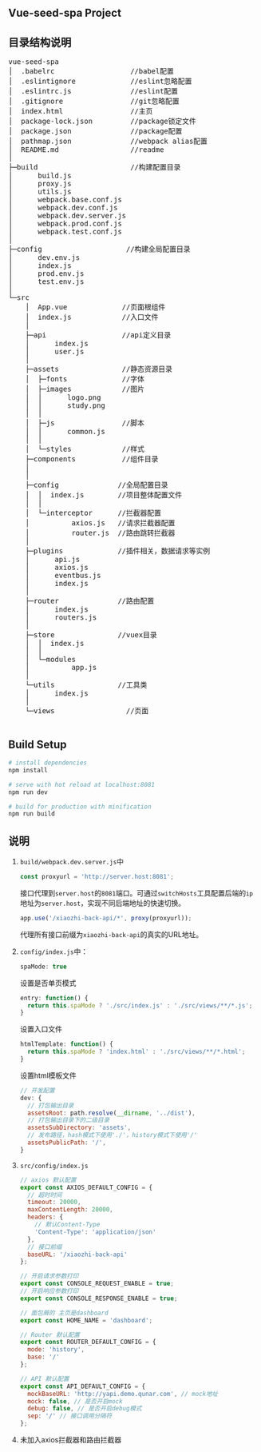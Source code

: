 ## Vue-seed-spa Project

## 目录结构说明

<pre>
vue-seed-spa
│  .babelrc                  //babel配置
│  .eslintignore             //eslint忽略配置
│  .eslintrc.js              //eslint配置
│  .gitignore                //git忽略配置
│  index.html                //主页
│  package-lock.json         //package锁定文件
│  package.json              //package配置
│  pathmap.json              //webpack alias配置
│  README.md                 //readme
│  
├─build                      //构建配置目录
│      build.js
│      proxy.js
│      utils.js
│      webpack.base.conf.js
│      webpack.dev.conf.js
│      webpack.dev.server.js
│      webpack.prod.conf.js
│      webpack.test.conf.js
│
├─config                    //构建全局配置目录
│      dev.env.js
│      index.js
│      prod.env.js
│      test.env.js
│
└─src
    │  App.vue             //页面根组件
    │  index.js            //入口文件
    │  
    ├─api                  //api定义目录
    │      index.js
    │      user.js
    │
    ├─assets               //静态资源目录
    │  ├─fonts             //字体
    │  ├─images            //图片
    │  │      logo.png
    │  │      study.png
    │  │
    │  ├─js                //脚本
    │  │      common.js
    │  │
    │  └─styles            //样式
    ├─components           //组件目录
    │            
    │
    ├─config              //全局配置目录
    │  │  index.js        //项目整体配置文件
    │  │  
    │  └─interceptor      //拦截器配置
    │          axios.js   //请求拦截器配置
    │          router.js  //路由跳转拦截器
    │
    ├─plugins             //插件相关，数据请求等实例
    │      api.js
    │      axios.js
    │      eventbus.js
    │      index.js
    │
    ├─router              //路由配置
    │      index.js
    │      routers.js
    │
    ├─store               //vuex目录
    │  │  index.js
    │  │  
    │  └─modules
    │          app.js
    │
    └─utils               //工具类
    │      index.js
    │
    └─views             	//页面

</pre>

## Build Setup

```bash
# install dependencies
npm install

# serve with hot reload at localhost:8081
npm run dev

# build for production with minification
npm run build
```
## 说明
1. `build/webpack.dev.server.js`中

   ```javascript
   const proxyurl = 'http://server.host:8081';
   ```

   接口代理到`server.host`的`8081`端口。可通过`switchHosts`工具配置后端的`ip`地址为`server.host`，实现不同后端地址的快速切换。

   ```javascript
   app.use('/xiaozhi-back-api/*', proxy(proxyurl));
   ```

   代理所有接口前缀为`xiaozhi-back-api`的真实的URL地址。

2. `config/index.js`中：

   ```javascript
   spaMode: true
   ```

   设置是否单页模式

   ```javascript
   entry: function() {
     return this.spaMode ? './src/index.js' : './src/views/**/*.js';
   }
   ```

   设置入口文件

   ```javascript
   htmlTemplate: function() {
     return this.spaMode ? 'index.html' : './src/views/**/*.html';
   }
   ```

   设置html模板文件

   ```javascript
   // 开发配置
   dev: {
     // 打包输出目录
     assetsRoot: path.resolve(__dirname, '../dist'),
     // 打包输出目录下的二级目录
     assetsSubDirectory: 'assets',
     // 发布路径，hash模式下使用'./'，history模式下使用'/'
     assetsPublicPath: '/',
   }
   ```

3. `src/config/index.js`

   ```javascript
   // axios 默认配置
   export const AXIOS_DEFAULT_CONFIG = {
     // 超时时间
     timeout: 20000,
     maxContentLength: 20000,
     headers: {
       // 默认Content-Type
       'Content-Type': 'application/json' 
     },
     // 接口前缀
     baseURL: '/xiaozhi-back-api'
   };
   
   // 开启请求参数打印
   export const CONSOLE_REQUEST_ENABLE = true;
   // 开启响应参数打印
   export const CONSOLE_RESPONSE_ENABLE = true;
   
   // 面包屑的 主页是dashboard
   export const HOME_NAME = 'dashboard';
   
   // Router 默认配置
   export const ROUTER_DEFAULT_CONFIG = {
     mode: 'history',
     base: '/'
   };
   
   // API 默认配置
   export const API_DEFAULT_CONFIG = {
     mockBaseURL: 'http://yapi.demo.qunar.com', // mock地址
     mock: false, // 是否开启mock
     debug: false, // 是否开启debug模式
     sep: '/' // 接口调用分隔符
   };
   ```

4. 未加入axios拦截器和路由拦截器